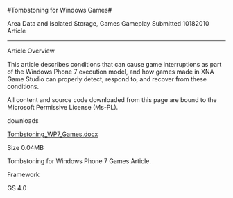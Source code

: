 #Tombstoning for Windows Games#

Area
Data and Isolated Storage, Games Gameplay
Submitted
10182010
Article

---

Article Overview

This article describes conditions that can cause game interruptions as part of the Windows Phone 7 execution model, and how games made in XNA Game Studio can properly detect, respond to, and recover from these conditions.


All content and source code downloaded from this page are bound to the Microsoft Permissive License (Ms-PL).

downloads

[Tombstoning_WP7_Games.docx](https://github.com/DDReaper/XNAGameStudio/blob/master/Documents/Tombstoning_WP7_Games.docx?raw=true)

Size 0.04MB

Tombstoning for Windows Phone 7 Games Article.

Framework

GS 4.0